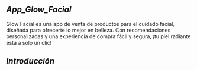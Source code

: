 ## *App_Glow_Facial*
Glow Facial es una app de venta de productos para el cuidado facial, diseñada para ofrecerte lo mejor en belleza. Con recomendaciones personalizadas y una experiencia de compra fácil y segura, ¡tu piel radiante está a solo un clic!

## *Introducción*


